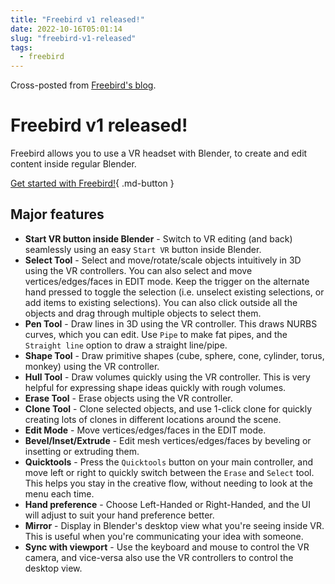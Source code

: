 ```yaml
---
title: "Freebird v1 released!"
date: 2022-10-16T05:01:14
slug: "freebird-v1-released"
tags:
  - freebird
---
```


Cross-posted from [Freebird's blog](https://freebirdxr.com/blog/2022/10/16/freebird-v1-released).

# Freebird v1 released!

Freebird allows you to use a VR headset with Blender, to create and edit content inside regular Blender. 

[Get started with Freebird!](https://freebirdxr.com/getting-started/){ .md-button }

## Major features
- **Start VR button inside Blender** - Switch to VR editing (and back) seamlessly using an easy `Start VR` button inside Blender.
- **Select Tool** - Select and move/rotate/scale objects intuitively in 3D using the VR controllers. You can also select and move vertices/edges/faces in EDIT mode. Keep the trigger on the alternate hand pressed to toggle the selection (i.e. unselect existing selections, or add items to existing selections). You can also click outside all the objects and drag through multiple objects to select them.
- **Pen Tool** - Draw lines in 3D using the VR controller. This draws NURBS curves, which you can edit. Use `Pipe` to make fat pipes, and the `Straight line` option to draw a straight line/pipe.
- **Shape Tool** - Draw primitive shapes (cube, sphere, cone, cylinder, torus, monkey) using the VR controller.
- **Hull Tool** - Draw volumes quickly using the VR controller. This is very helpful for expressing shape ideas quickly with rough volumes.
- **Erase Tool** - Erase objects using the VR controller.
- **Clone Tool** - Clone selected objects, and use 1-click clone for quickly creating lots of clones in different locations around the scene.
- **Edit Mode** - Move vertices/edges/faces in the EDIT mode.
- **Bevel/Inset/Extrude** - Edit mesh vertices/edges/faces by beveling or insetting or extruding them.
- **Quicktools** - Press the `Quicktools` button on your main controller, and move left or right to quickly switch between the `Erase` and `Select` tool. This helps you stay in the creative flow, without needing to look at the menu each time.
- **Hand preference** - Choose Left-Handed or Right-Handed, and the UI will adjust to suit your hand preference better.
- **Mirror** - Display in Blender's desktop view what you're seeing inside VR. This is useful when you're communicating your idea with someone.
- **Sync with viewport** - Use the keyboard and mouse to control the VR camera, and vice-versa also use the VR controllers to control the desktop view.
